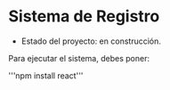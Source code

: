 <h1> Sistema de Registro</h1>

- Estado del proyecto: en construcción.

Para ejecutar el sistema, debes poner:

'''npm install react'''
